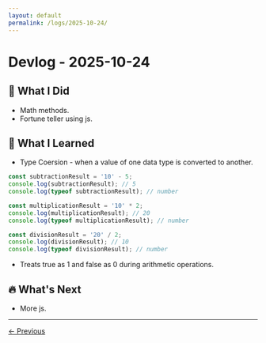 ```yaml
---
layout: default
permalink: /logs/2025-10-24/
---
```


# Devlog - 2025-10-24

## 🚀 What I Did

- Math methods.
- Fortune teller using js.

## 🧠 What I Learned

- Type Coersion - when a value of one data type is converted to another.

```javascript
const subtractionResult = '10' - 5;
console.log(subtractionResult); // 5
console.log(typeof subtractionResult); // number

const multiplicationResult = '10' * 2;
console.log(multiplicationResult); // 20
console.log(typeof multiplicationResult); // number

const divisionResult = '20' / 2;
console.log(divisionResult); // 10
console.log(typeof divisionResult); // number
```

- Treats true as 1 and false as 0 during arithmetic operations.

## 🔥 What's Next

- More js.

---

[← Previous]({{site.baseurl}}/logs/2025-10-23/)
